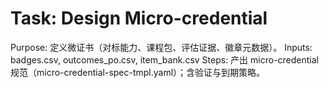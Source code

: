# Task: Design Micro-credential

Purpose: 定义微证书（对标能力、课程包、评估证据、徽章元数据）。
Inputs: badges.csv, outcomes_po.csv, item_bank.csv
Steps: 产出 micro-credential 规范（micro-credential-spec-tmpl.yaml）；含验证与到期策略。
